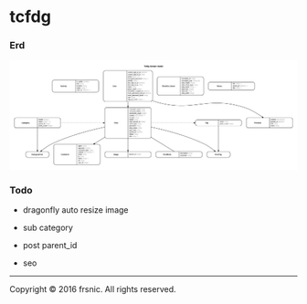 # tcfdg

### Erd
![tcfdg](https://raw.githubusercontent.com/frsnic/tcfdg/master/erd.jpg)

### Todo

* dragonfly auto resize image

* sub category

* post parent_id

* seo

--------------------------
Copyright © 2016 frsnic. All rights reserved.
